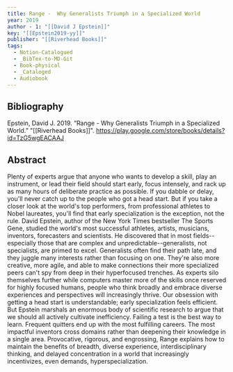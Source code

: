 ```yaml
---
title: Range -  Why Generalists Triumph in a Specialized World
year: 2019
author - 1: "[[David J Epstein]]"
key: "[[Epstein2019-yy]]"
publisher: "[[Riverhead Books]]"
tags:
  - Notion-Catalogued
  - _BibTex-to-MD-Git
  - Book-physical
  - _Cataloged
  - Audiobook
---
```


## Bibliography
Epstein, David J. 2019. “Range -  Why Generalists Triumph in a Specialized World.” "[[Riverhead Books]]". https://play.google.com/store/books/details?id=TzG5wgEACAAJ

## Abstract
Plenty of experts argue that anyone who wants to develop a skill, play an instrument, or lead their field should start early, focus intensely, and rack up as many hours of deliberate practice as possible. If you dabble or delay, you'll never catch up to the people who got a head start. But if you take a closer look at the world's top performers, from professional athletes to Nobel laureates, you'll find that early specialization is the exception, not the rule. David Epstein, author of the New York Times bestseller The Sports Gene, studied the world's most successful athletes, artists, musicians, inventors, forecasters and scientists. He discovered that in most fields--especially those that are complex and unpredictable--generalists, not specialists, are primed to excel. Generalists often find their path late, and they juggle many interests rather than focusing on one. They're also more creative, more agile, and able to make connections their more specialized peers can't spy from deep in their hyperfocused trenches. As experts silo themselves further while computers master more of the skills once reserved for highly focused humans, people who think broadly and embrace diverse experiences and perspectives will increasingly thrive. Our obsession with getting a head start is understandable; early specialization feels efficient. But Epstein marshals an enormous body of scientific research to argue that we should all actively cultivate inefficiency. Failing a test is the best way to learn. Frequent quitters end up with the most fulfilling careers. The most impactful inventors cross domains rather than deepening their knowledge in a single area. Provocative, rigorous, and engrossing, Range explains how to maintain the benefits of breadth, diverse experience, interdisciplinary thinking, and delayed concentration in a world that increasingly incentivizes, even demands, hyperspecialization.